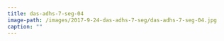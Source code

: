 ```yaml
---
title: das-adhs-7-seg-04
image-path: /images/2017-9-24-das-adhs-7-seg/das-adhs-7-seg-04.jpg
caption: ""
---
```

